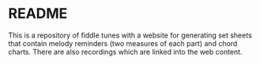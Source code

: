 # README #

This is a repository of fiddle tunes with a website for generating set sheets that contain melody reminders (two measures of each part) and chord charts.  There are also recordings which are linked into the web content.

